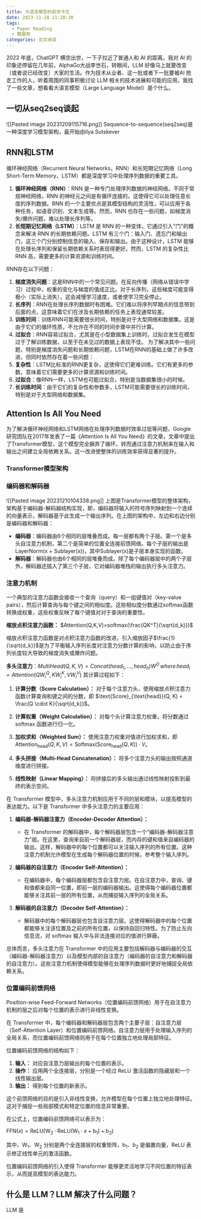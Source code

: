 ```yaml
---
title: 大语言模型的前世今生
date: 2023-11-28 21:28:30
tags:
  - Paper Reading
  - 数据库
categories: 论文阅读
---
```


2022 年底，ChatGPT 横空出世，一下子拉近了普通人和 AI 的距离。我对 AI 的印象还停留在几年前，AlphaGo大战李世石，转眼间，LLM 好像马上就要改变（或者说已经改变）大家的生活。作为技术从业者、这一批或者下一批要被AI 抢走工作的人，听着周围的同事积极讨论 LLM 相关的技术进展和可能的应用，我找了一些文章，想看看大语言模型（Large Language Model）是个什么。

## 一切从seq2seq谈起
![[Pasted image 20231209115716.png]]
Sequence-to-sequence(seq2seq)是一种深度学习模型架构，最开始由Ilya Sutskever

## RNN和LSTM
循环神经网络（Recurrent Neural Networks，RNN）和长短期记忆网络（Long Short-Term Memory，LSTM）都是深度学习中处理序列数据的重要工具。  
1. **循环神经网络（RNN）**：RNN 是一种专门处理序列数据的神经网络。不同于常规神经网络，RNN 的神经元之间是有循环连接的，这使得它可以处理任意长度的序列数据。RNN 的一个主要优点是其模型结构的灵活性，可以应用于各种任务，如语音识别、文本生成等。然而，RNN 也存在一些问题，如梯度消失/爆炸问题，难以处理长序列等。  
2. **长短期记忆网络（LSTM）**：LSTM 是 RNN 的一种变体，它通过引入"门"的概念来解决 RNN 的长期依赖问题。LSTM 有三个门：输入门、遗忘门和输出门，这三个门分别控制信息的输入、保存和输出。由于这种设计，LSTM 能够在处理长序列和保留长期依赖关系时表现得更好。然而，LSTM 的复杂性比 RNN 高，需要更多的计算资源和训练时间。

RNN存在以下问题：
1. **梯度消失问题**：这是RNN中的一个常见问题。在反向传播（网络从错误中学习）过程中，权重的变化与梯度的值成正比。对于长序列，这些梯度可能变得极小（实际上消失），这会减慢学习速度，或者使学习完全停止。  
2. **长序列**：RNN在处理长序列数据时有困难。它们难以将序列早期点的信息带到后面的点，这意味着它们在涉及长期依赖的任务上表现通常较差。  
3. **训练时间**：训练RNN可能需要很长时间，特别是对于大型网络和数据集。这是由于它们的循环性质，不允许在不同的时间步骤中并行计算。  
4. **过拟合**：RNN容易过拟合，尤其是在小型数据集上训练时。过拟合发生在模型过于了解训练数据，以至于在未见过的数据上表现不佳。
为了解决其中一些问题，特别是梯度消失问题和长期依赖问题，LSTM在RNN的基础上做了许多改进，但同时依然存在着一些问题：  
1. **复杂性**：LSTM比标准的RNN更复杂，这使得它们更难训练。它们有更多的参数，意味着它们需要更多的计算资源和训练时间。  
2. **过拟合**：像RNN一样，LSTM也可能过拟合，特别是当数据集很小的时候。  
3. **长训练时间**：由于它们的复杂性和参数多，LSTM可能需要很长的训练时间，特别是对于大型网络和数据集。  
## Attention Is All You Need
为了解决循环神经网络和LSTM网络在处理序列数据时效率过低等问题，Google研究团队在2017年发表了一篇《Attention Is All You Need》的文章，文章中提出了Transformer模型，这个模型完全摒弃了循环，转而通过注意力机制来在输入和输出之间建立全局依赖关系。这一改进使整体的训练效率获得显著的提升。

### Transformer模型架构
### 编码器和解码器
![[Pasted image 20231210104338.png]]
上图是Transformer模型的整体架构，架构基于编码器-解码器结构实现，即，编码器将输入的符号序列映射到一个连续的向量表示，解码器基于此生成一个输出序列。在上图的架构中，左边和右边分别是编码器和解码器：
- **编码器**：编码器由6个相同的层堆叠而成。每一层都有两个子层。第一个是多头自注意力机制，第二个是简单的位置全连接前馈网络。每个子层的输出是LayerNorm(x + Sublayer(x))，其中Sublayer(x)是子层本身实现的函数。
- **解码器**：解码器也由6个相同的层堆叠而成。除了每个编码器层中的两个子层外，解码器还插入了第三个子层，它对编码器堆栈的输出执行多头注意力。

### 注意力机制
一个典型的注意力函数会接收一个查询（query）和一组键值对（key-value pairs），然后计算查询与每个键之间的相似度。这些相似度分数通过softmax函数转换成权重，这些权重反映了每个键值对对于查询的重要性。

**缩放点积注意力函数：**
$Attention(Q,K,V)=softmax(\frac{QK^T}{\sqrt{d_k}})$

缩放点积注意力函数是对点积注意力函数的改进，引入缩放因子$\frac{1}{\sqrt{d_k}}$是为了平衡输入序列长度对注意力分数计算的影响，以防止由于序列长度较大导致的梯度消失或爆炸问题。

**多头注意力**：$MultiHead(Q,K,V)=Concat(head_1, ..., head_h)W^O \,where\, head_i = Attention(QW_i^Q,KW_i^K,VW_i^V)$
其计算过程如下：

1. **计算分数（Score Calculation）：** 对于每个注意力头，使用缩放点积注意力函数计算查询和键之间的分数，即 $\text{Score}_{\text{head}}(Q, K) = \frac{Q \cdot K}{\sqrt{d_k}}$。

2. **计算权重（Weight Calculation）：** 对每个头计算注意力权重，将分数通过 softmax 函数进行归一化。

3. **加权求和（Weighted Sum）：** 使用注意力权重对值进行加权求和，即 $\text{Attention}_{\text{head}}(Q, K, V) = \text{Softmax}(\text{Score}_{\text{head}}(Q, K)) \cdot V$。

4. **多头拼接（Multi-Head Concatenation）：** 将多个注意力头的输出按照通道维度进行拼接。
5. **线性映射（Linear Mapping）：** 将拼接后的多头输出通过线性映射投影到最终的表示空间。

在 Transformer 模型中，多头注意力机制应用于不同的层和模块，以提高模型的表达能力。以下是 Transformer 中多头注意力的主要应用：

1. **编码器-解码器注意力（Encoder-Decoder Attention）：**
   - 在 Transformer 的解码器中，每个解码器层包含一个“编码器-解码器注意力”层。在这里，查询来自前一个解码器层，而内存的键和值来自编码器的输出。这样，解码器中的每个位置都可以关注输入序列的所有位置。这种注意力机制允许模型在生成每个解码器位置的时候，参考整个输入序列。

2. **编码器的自注意力（Encoder Self-Attention）：**
   - 在编码器中，每个编码器层都包含自注意力层。在自注意力中，查询、键和值都来自同一位置，即前一层的编码器输出。这使得每个编码器位置都能够关注其前一层的所有位置，从而捕捉输入序列的全局关系。

3. **解码器的自注意力（Decoder Self-Attention）：**
   - 解码器中的每个解码器层也包含自注意力层。这使得解码器中的每个位置都能够关注该位置及之前的所有位置，以保持自回归特性。为了防止左向信息流，对 softmax 输入中与非法连接对应的值进行屏蔽。

总体而言，多头注意力在 Transformer 中的应用主要包括解码器与编码器的交互（编码器-解码器注意力）以及模型内部的自注意力（编码器的自注意力和解码器的自注意力）。这些注意力机制使得模型能够在处理序列数据时更好地捕捉全局依赖关系。


### 位置编码前馈网络
Position-wise Feed-Forward Networks（位置编码前馈网络）用于在自注意力机制的层之后对每个位置的表示进行非线性变换。

在 Transformer 中，每个编码器和解码器层包含两个主要子层：自注意力层（Self-Attention Layer）和位置编码前馈网络。自注意力层用于处理输入序列的全局关系，而位置编码前馈网络则用于在每个位置独立地处理局部特征。

位置编码前馈网络的结构如下：

1. **输入：** 对应自注意力层输出的每个位置的表示。
2. **操作：** 应用两个全连接层，分别是一个经过 ReLU 激活函数的隐藏层和一个线性输出层。
3. **输出：** 得到每个位置的新表示。

这个前馈网络的目的是引入非线性变换，允许模型在每个位置上独立地处理特征。这对于捕捉一些局部模式和特定位置的信息非常重要。

在公式上，位置编码前馈网络可以表示为：

$\text{FFN}(x) = \text{ReLU}(\text{W}_2 \cdot \text{ReLU}(\text{W}_1 \cdot x + \text{b}_1) + \text{b}_2)$

其中，$\text{W}_1$、$\text{W}_2$ 分别是两个全连接层的权重矩阵，$\text{b}_1$、$\text{b}_2$ 是偏置向量，$\text{ReLU}$ 表示修正线性单元的激活函数。

位置编码前馈网络的引入使得 Transformer 能够更灵活地学习不同位置的特征表示，从而提高模型的表达能力。
### 
## 什么是 LLM？LLM 解决了什么问题？
LLM 是